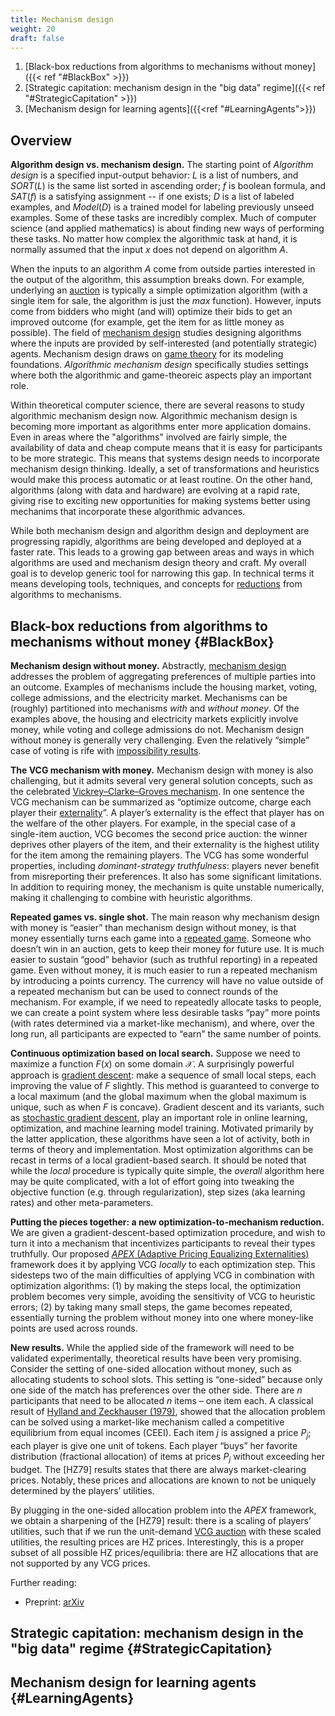 ```yaml
---
title: Mechanism design
weight: 20
draft: false
---
```


1. [Black-box reductions from algorithms to mechanisms without money]({{< ref "#BlackBox" >}})
2. [Strategic capitation: mechanism design in the "big data" regime]({{< ref "#StrategicCapitation" >}})
3. [Mechanism design for learning agents]({{<ref "#LearningAgents">}})

## Overview 

**Algorithm design vs. mechanism design.** The starting point of *Algorithm design* is a specified input-output behavior: $L$ is a list of numbers, and $SORT(L)$ is the same list sorted in ascending order; $f$ is boolean formula, and $SAT(f)$ is a satisfying assignment -- if one exists; $D$ is a list of labeled examples, and $Model(D)$ is a trained model for labeling previously unseed examples. Some of these tasks are incredibly complex. Much of computer science (and applied mathematics) is about finding new ways of performing these tasks. No matter how complex the algorithmic task at hand, it is normally assumed that the input $x$ does not depend on algorithm $A$. 

When the inputs to an algorithm $A$ come from outside parties interested in the output of the algorithm, this assumption breaks down. For example, underlying an [auction](https://en.wikipedia.org/wiki/Auction) is typically a simple optimization algorithm (with a single item for sale, the algorithm is just the $max$ function). However, inputs come from bidders who might (and will) optimize their bids to get an improved outcome (for example, get the item for as little money as possible). The field of [mechanism design](https://en.wikipedia.org/wiki/Mechanism_design) studies designing algorithms where the inputs are provided by self-interested (and potentially strategic) agents. Mechanism design draws on [game theory](https://en.wikipedia.org/wiki/Game_theory) for its modeling foundations. *Algorithmic mechanism design* specifically studies settings where both the algorithmic and game-theoreic aspects play an important role. 

Within theoretical computer science, there are several reasons to study algorithmic mechanism design now. Algorithmic mechanism design is becoming more important as algorithms enter more application domains. Even in areas where the "algorithms" involved are fairly simple, the availability of data and cheap compute means that it is easy for participants to be more strategic. This means that systems design needs to incorporate mechanism design thinking. Ideally, a set of transformations and heuristics would make this process automatic or at least routine. On the other hand, algorithms (along with data and hardware) are evolving at a rapid rate, giving rise to exciting new opportunities for making systems better using mechanims that incorporate these algorithmic advances. 

While both mechanism design and algorithm design and deployment are progressing rapidly, algorithms are being developed and deployed at a faster rate. This leads to a growing gap between areas and ways in which algorithms are used and mechanism design theory and craft. My overall goal is to develop generic tool for narrowing this gap. In technical terms it means developing tools, techniques, and concepts for [reductions](https://en.wikipedia.org/wiki/Reduction_(complexity)) from algorithms to mechanisms. 

## Black-box reductions from algorithms to mechanisms without money {#BlackBox}

**Mechanism design without money.** Abstractly, [mechanism design]( https://en.wikipedia.org/wiki/Mechanism_design) addresses the problem of aggregating preferences of multiple parties into an outcome. Examples of mechanisms include the housing market, voting, college admissions, and the electricity market. Mechanisms can be (roughly) partitioned into mechanisms *with* and *without money*. Of the examples above, the housing and electricity markets explicitly involve money, while voting and college admissions do not. Mechanism design without money is generally very challenging. Even the relatively “simple” case of voting is rife with [impossibility results]( https://en.wikipedia.org/wiki/Gibbard%E2%80%93Satterthwaite_theorem).  

**The VCG mechanism with money.** Mechanism design with money is also challenging, but it admits several very general solution concepts, such as the celebrated [Vickrey–Clarke–Groves mechanism]( https://en.wikipedia.org/wiki/Vickrey%E2%80%93Clarke%E2%80%93Groves_mechanism). In one sentence the VCG mechanism can be summarized as “optimize outcome, charge each player their [externality]( https://en.wikipedia.org/wiki/Externality)”. A player’s externality is the effect that player has on the welfare of the other players. For example, in the special case of a single-item auction, VCG becomes the second price auction: the winner deprives other players of the item, and their externality is the highest utility for the item among the remaining players. The VCG has some wonderful properties, including *dominant-strategy truthfulness*: players never benefit from misreporting their preferences. It also has some significant limitations. In addition to requiring money, the mechanism is quite unstable numerically, making it challenging to combine with heuristic algorithms.  

**Repeated games vs. single shot.** The main reason why mechanism design with money is “easier” than mechanism design without money, is that money essentially turns each game into a [repeated game]( https://en.wikipedia.org/wiki/Repeated_game). Someone who doesn’t win in an auction, gets to keep their money for future use. It is much easier to sustain “good” behavior (such as truthful reporting) in a repeated game. Even without money, it is much easier to run a repeated mechanism by introducing a points currency. The currency will have no value outside of a repeated mechanism but can be used to connect rounds of the mechanism. For example, if we need to repeatedly allocate tasks to people, we can create a point system where less desirable tasks “pay” more points (with rates determined via a market-like mechanism), and where, over the long run, all participants are expected to “earn” the same number of points.  

**Continuous optimization based on local search.** Suppose we need to maximize a function $F(x)$ on some domain $\mathcal{X}$. A surprisingly powerful approach is [gradient descent]( https://en.wikipedia.org/wiki/Gradient_descent): make a sequence of small local steps, each improving the value of $F$ slightly. This method is guaranteed to converge to a local maximum (and the global maximum when the global maximum is unique, such as when $F$ is concave). Gradient descent and its variants, such as [stochastic gradient descent]( https://en.wikipedia.org/wiki/Stochastic_gradient_descent), play an important role in online learning, optimization, and machine learning model training. Motivated primarily by the latter application, these algorithms have seen a lot of activity, both in terms of theory and implementation. Most optimization algorithms can be recast in terms of a local gradient-based search.  It should be noted that while the *local* procedure is typically quite simple, the *overall* algorithm here may be quite complicated, with a lot of effort going into tweaking the objective function (e.g. through regularization), step sizes (aka learning rates) and other meta-parameters.  

**Putting the pieces together: a new optimization-to-mechanism reduction.** We are given a gradient-descent-based optimization procedure, and wish to turn it into a mechanism that incentivizes participants to reveal their types truthfully. Our proposed [*APEX* (Adaptive Pricing Equalizing Externalities)]( https://arxiv.org/abs/2106.07752) framework does it by applying VCG *locally* to each optimization step. This sidesteps two of the main difficulties of applying VCG in combination with optimization algorithms: (1) by making the steps local, the optimization problem becomes very simple, avoiding the sensitivity of VCG to heuristic errors; (2) by taking many small steps, the game becomes repeated, essentially turning the problem without money into one where money-like points are used across rounds.  

**New results.** While the applied side of the framework will need to be validated experimentally, theoretical results have been very promising. Consider the setting of one-sided allocation without money, such as allocating students to school slots. This setting is “one-sided” because only one side of the match has preferences over the other side.  There are $n$ participants that need to be allocated $n$ items – one item each. A classical result of [Hylland and Zeckhauser (1979)]( https://www.jstor.org/stable/1832088), showed that the allocation problem can be solved using a market-like mechanism called a competitive equilibrium from equal incomes (CEEI). Each item $j$ is assigned a price $P_j$; each player is give one unit of tokens. Each player “buys” her favorite distribution (fractional allocation) of items at prices $P_j$ without exceeding her budget. The [HZ79] results states that there are always market-clearing prices. Notably, these prices and allocations are known to not be uniquely determined by the players’ utilities.  

By plugging in the one-sided allocation problem into the *APEX* framework, we obtain a sharpening of the [HZ79] result: there is a scaling of players’ utilities, such that if we run the unit-demand [VCG auction]( https://en.wikipedia.org/wiki/Vickrey%E2%80%93Clarke%E2%80%93Groves_auction) with these scaled utilities, the resulting prices are HZ prices. Interestingly, this is a proper subset of all possible HZ prices/equilibria: there are HZ allocations that are not supported by any VCG prices.  

Further reading: 

* Preprint: [arXiv](https://arxiv.org/abs/2106.07752)

## Strategic capitation: mechanism design in the "big data" regime {#StrategicCapitation}

## Mechanism design for learning agents {#LearningAgents}
